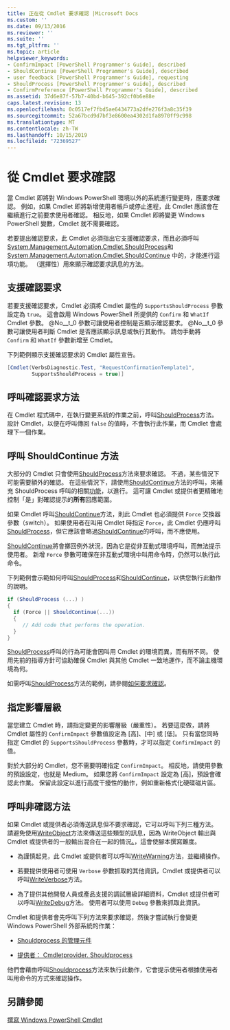 ```yaml
---
title: 正在從 Cmdlet 要求確認 |Microsoft Docs
ms.custom: ''
ms.date: 09/13/2016
ms.reviewer: ''
ms.suite: ''
ms.tgt_pltfrm: ''
ms.topic: article
helpviewer_keywords:
- ConfirmImpact [PowerShell Programmer's Guide], described
- ShouldContinue [PowerShell Programmer's Guide], described
- user feedback [PowerShell Programmer's Guide], requesting
- ShouldProcess [PowerShell Programmer's Guide], described
- ConfirmPreference [PowerShell Programmer's Guide], described
ms.assetid: 37d6e87f-57b7-40bd-b645-392cf0b6e88e
caps.latest.revision: 13
ms.openlocfilehash: 0c0517ef7fbd5ae6434773a2dfe276f3a8c35f39
ms.sourcegitcommit: 52a67bcd9d7bf3e8600ea4302d1fa8970ff9c998
ms.translationtype: MT
ms.contentlocale: zh-TW
ms.lasthandoff: 10/15/2019
ms.locfileid: "72369527"
---
```

# <a name="requesting-confirmation-from-cmdlets"></a>從 Cmdlet 要求確認

當 Cmdlet 即將對 Windows PowerShell 環境以外的系統進行變更時，應要求確認。 例如，如果 Cmdlet 即將新增使用者帳戶或停止進程，此 Cmdlet 應該會在繼續進行之前要求使用者確認。 相反地，如果 Cmdlet 即將變更 Windows PowerShell 變數，Cmdlet 就不需要確認。

若要提出確認要求，此 Cmdlet 必須指出它支援確認要求，而且必須呼叫[System.Management.Automation.Cmdlet.ShouldProcess](/dotnet/api/System.Management.Automation.Cmdlet.ShouldProcess)和 [System.Management.Automation.Cmdlet.ShouldContinue](/dotnet/api/System.Management.Automation.Cmdlet.ShouldContinue) 中的，才能進行這項功能。 （選擇性）用來顯示確認要求訊息的方法。

## <a name="supporting-confirmation-requests"></a>支援確認要求

若要支援確認要求，Cmdlet 必須將 Cmdlet 屬性的 `SupportsShouldProcess` 參數設定為 `true`。 這會啟用 Windows PowerShell 所提供的 `Confirm` 和 `WhatIf` Cmdlet 參數。 @No__t_0 參數可讓使用者控制是否顯示確認要求。 @No__t_0 參數可讓使用者判斷 Cmdlet 是否應該顯示訊息或執行其動作。 請勿手動將 `Confirm` 和 `WhatIf` 參數新增至 Cmdlet。

下列範例顯示支援確認要求的 Cmdlet 屬性宣告。

```csharp
[Cmdlet(VerbsDiagnostic.Test, "RequestConfirmationTemplate1",
        SupportsShouldProcess = true)]
```

## <a name="calling-the-confirmation-request-methods"></a>呼叫確認要求方法

在 Cmdlet 程式碼中，在執行變更系統的作業之前，呼叫[ShouldProcess](/dotnet/api/System.Management.Automation.Cmdlet.ShouldProcess)方法。 設計 Cmdlet，以便在呼叫傳回 `false` 的值時，不會執行此作業，而 Cmdlet 會處理下一個作業。

## <a name="calling-the-shouldcontinue-method"></a>呼叫 ShouldContinue 方法

大部分的 Cmdlet 只會使用[ShouldProcess](/dotnet/api/System.Management.Automation.Cmdlet.ShouldProcess)方法來要求確認。 不過，某些情況下可能需要額外的確認。 在這些情況下，請使用[ShouldContinue](/dotnet/api/System.Management.Automation.Cmdlet.ShouldContinue)方法的呼叫，來補充 ShouldProcess 呼叫的相關[功能](/dotnet/api/System.Management.Automation.Cmdlet.ShouldProcess)，以進行。 這可讓 Cmdlet 或提供者更精確地控制「是」對確認提示的**所有**回應範圍。

如果 Cmdlet 呼叫[ShouldContinue](/dotnet/api/System.Management.Automation.Cmdlet.ShouldContinue)方法，則此 Cmdlet 也必須提供 `Force` 交換器參數（switch）。 如果使用者在叫用 Cmdlet 時指定 `Force`，此 Cmdlet 仍應呼叫[ShouldProcess](/dotnet/api/System.Management.Automation.Cmdlet.ShouldProcess)，但它應該會略過[ShouldContinue](/dotnet/api/System.Management.Automation.Cmdlet.ShouldContinue)的呼叫，而不應使用。

[ShouldContinue](/dotnet/api/System.Management.Automation.Cmdlet.ShouldContinue)將會擲回例外狀況，因為它是從非互動式環境呼叫，而無法提示使用者。 新增 `Force` 參數可確保在非互動式環境中叫用命令時，仍然可以執行此命令。

下列範例會示範如何呼叫[ShouldProcess](/dotnet/api/System.Management.Automation.Cmdlet.ShouldProcess)和[ShouldContinue](/dotnet/api/System.Management.Automation.Cmdlet.ShouldContinue)，以供您執行此動作的說明。

```csharp
if (ShouldProcess (...) )
{
  if (Force || ShouldContinue(...))
  {
     // Add code that performs the operation.
  }
}
```

[ShouldProcess](/dotnet/api/System.Management.Automation.Cmdlet.ShouldProcess)呼叫的行為可能會因叫用 Cmdlet 的環境而異，而有所不同。 使用先前的指導方針可協助確保 Cmdlet 與其他 Cmdlet 一致地運作，而不論主機環境為何。

如需呼叫[ShouldProcess](/dotnet/api/System.Management.Automation.Cmdlet.ShouldProcess)方法的範例，請參閱[如何要求確認](./how-to-request-confirmations.md)。

## <a name="specify-the-impact-level"></a>指定影響層級

當您建立 Cmdlet 時，請指定變更的影響層級（嚴重性）。 若要這麼做，請將 Cmdlet 屬性的 `ConfirmImpact` 參數值設定為 [高]、[中] 或 [低]。 只有當您同時指定 Cmdlet 的 `SupportsShouldProcess` 參數時，才可以指定 `ConfirmImpact` 的值。

對於大部分的 Cmdlet，您不需要明確指定 `ConfirmImpact`。  相反地，請使用參數的預設設定，也就是 Medium。 如果您將 `ConfirmImpact` 設定為 [高]，預設會確認此作業。 保留此設定以進行高度干擾性的動作，例如重新格式化硬碟磁片區。

## <a name="calling-non-confirmation-methods"></a>呼叫非確認方法

如果 Cmdlet 或提供者必須傳送訊息但不要求確認，它可以呼叫下列三種方法。 請避免使用[WriteObject](/dotnet/api/System.Management.Automation.Cmdlet.WriteObject)方法來傳送這些類型的訊息，因為 WriteObject 輸出與 Cmdlet 或提供者的一般輸出混合在一起的情況[。](/dotnet/api/System.Management.Automation.Cmdlet.WriteObject)，這會使腳本撰寫難度。

- 為謹慎起見，此 Cmdlet 或提供者可以呼叫[WriteWarning](/dotnet/api/System.Management.Automation.Cmdlet.WriteWarning)方法，並繼續操作。

- 若要提供使用者可使用 `Verbose` 參數抓取的其他資訊，Cmdlet 或提供者可以呼叫[WriteVerbose](/dotnet/api/System.Management.Automation.Cmdlet.WriteVerbose)方法。

- 為了提供其他開發人員或產品支援的調試層級詳細資料，Cmdlet 或提供者可以呼叫[WriteDebug](/dotnet/api/System.Management.Automation.Cmdlet.WriteDebug)方法。 使用者可以使用 `Debug` 參數來抓取此資訊。

Cmdlet 和提供者會先呼叫下列方法來要求確認，然後才嘗試執行會變更 Windows PowerShell 外部系統的作業：

- [Shouldprocess 的管理元件](/dotnet/api/System.Management.Automation.Cmdlet.ShouldProcess)

- [提供者： Cmdletprovider. Shouldprocess](/dotnet/api/System.Management.Automation.Provider.CmdletProvider.ShouldProcess)

他們會藉由呼叫[Shouldprocess](/dotnet/api/System.Management.Automation.Cmdlet.ShouldProcess)方法來執行此動作，它會提示使用者根據使用者叫用命令的方式來確認操作。

## <a name="see-also"></a>另請參閱

[撰寫 Windows PowerShell Cmdlet](./writing-a-windows-powershell-cmdlet.md)
